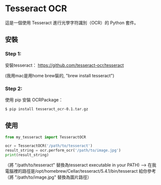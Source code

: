 # Tesseract OCR

這是一個使用 Tesseract 進行光學字符識別（OCR）的 Python 套件。

## 安裝

### Step 1:
安裝tesseract：
https://github.com/tesseract-ocr/tesseract

(我用mac是用home brew裝的, "brew install tesseract")


### Step 2:
使用 pip 安裝 OCRPackage：

```bash
$ pip install tesseract_ocr-0.1.tar.gz
```

## 使用


```python
from my_tesseract import TesseractOCR

ocr = TesseractOCR('/path/to/tesseract')
result_string = ocr.perform_ocr('/path/to/image.jpg')
print(result_string)
```

（將 "/path/to/tesseract" 替換為tesseract executable in your PATH) --> 在我電腦裡的路徑是/opt/homebrew/Cellar/tesseract/5.4.1/bin/tesseract 給你參考
（將 "/path/to/image.jpg" 替換為圖片路徑）
